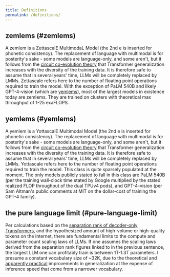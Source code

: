 ```yaml
---
title: Definitions
permalink: /definitions/
---
```


## zemlems (#zemlems)
A zemlem is a ZettascalE MultimodaL Model (the 2nd e is inserted for phonetic consistency). The replacement of language
with multimodal is for posterity's sake - some models are language-only, and some aren't, but it follows from the
[circuit co-evolution theory](#circuit-coevolution-theory) that Transformer generalization increases with the
diversity of the training data. It is therefore safe to assume that in several years' time, LLMs will be completely
replaced by LMMs. Zettascale refers here to the number of floating point operations required to train the model. With 
the exception of PaLM 540B and likely GPT-4-vision (which are [yemlems](#yemlems)), most of the largest models in 
existence today are zemlems. They are trained on clusters with theoretical max throughput of 1-25 exaFLOPS.

## yemlems (#yemlems)
A yemlem is a YottascalE Multimodal Model (the 2nd e is inserted for phonetic consistency). The replacement of language
with multimodal is for posterity's sake - some models are language-only, and some aren't, but it follows from the
[circuit co-evolution theory](#circuit-coevolution-theory) that Transformer generalization increases with the
diversity of the training data. It is therefore safe to assume that in several years' time, LLMs will be completely
replaced by LMMs. Yottascale refers here to the number of floating point operations required to train the model. This 
class is quite sparsely populated at the moment. The only models publicly stated to fall in this class are PaLM 540B 
(per the training wall-clock time stated by Google multiplied by the stated realized FLOP throughput of the dual TPUv4 pods),
and GPT-4-vision (per Sam Altman's public comments at MIT on the dollar-cost of training the GPT-4 family).

## the pure language limit (#pure-language-limit)
Per calculations based on the [separation rank of decoder-only Transformers](https://arxiv.org/pdf/2105.03928.pdf), and
the hypothesized amount of high-volume or high-quality tokens on the internet, there are fundamental limits to the
compute and parameter count scaling laws of LLMs. If one assumes the scaling laws derived from the separation rank
figures linked to in the previous sentence, the largest LLM one can profitably train is between 1T-1.3T parameters. I
presume a constant vocabulary size of ~32K, due to the theoretical and [apparently practical](https://uploads-ssl.webflow.com/60fd4503684b466578c0d307/61138924626a6981ee09caf6_jurassic_tech_paper.pdf) improvements in generalization at 
the expense of inference speed that come from a narrower vocabulary.
